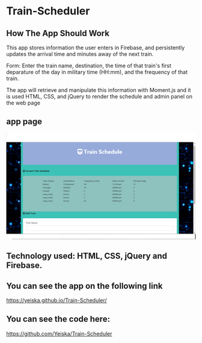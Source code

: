 # Train-Scheduler
## How The App Should Work
This app stores information the user enters in Firebase, and persistently updates the arrival time and minutes away of the next train. 

Form: Enter the train name, destination, the time of that train's first deparature of the day in military time (HH:mm), and the frequency of that train.

The app will retrieve and manipulate this information with Moment.js and it is used HTML, CSS, and jQuery to render the schedule and admin panel on the web page
## app page
![app Image](/assets/images/Train.png)

## Technology used: HTML, CSS, jQuery and Firebase.

## You can see the app on the following link
https://yeiska.github.io/Train-Scheduler/

## You can see the code here:
https://github.com/Yeiska/Train-Scheduler
